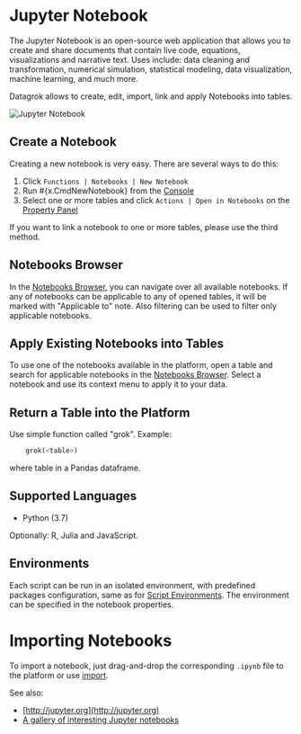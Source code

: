 <!-- TITLE: Jupyter Notebook -->
<!-- SUBTITLE: -->

# Jupyter Notebook

The Jupyter Notebook is an open-source web application that allows you to create and 
share documents that contain live code, equations, visualizations and narrative text. 
Uses include: data cleaning and transformation, numerical simulation, statistical modeling, 
data visualization, machine learning, and much more.

Datagrok allows to create, edit, import, link and apply Notebooks into tables.

![Jupyter Notebook](../uploads/gifs/jupyter-notebooks.gif "Jupyter Notebook")

## Create a Notebook

Creating a new notebook is very easy. There are several ways to do this:

  1. Click `Functions | Notebooks | New Notebook`
  2. Run #{x.CmdNewNotebook} from the [Console](https://datagrok.ai/help/overview/console)
  3. Select one or more tables and click `Actions | Open in Notebooks` on the [Property Panel](../overview/property-panel.md)

If you want to link a notebook to one or more tables, please use the third method.

## Notebooks Browser

In the [Notebooks Browser](https://public.datagrok.ai/notebooks), you can navigate over all 
available notebooks. If any of notebooks can be applicable to any of opened tables, it will be marked with 
"Applicable to" note. Also filtering can be used to filter only applicable notebooks.

## Apply Existing Notebooks into Tables

To use one of the notebooks available in the platform, open a table and search for applicable notebooks in the [Notebooks Browser](https://public.datagrok.ai/notebooks). Select a notebook and use its context menu to apply it to your data.

## Return a Table into the Platform

Use simple function called "grok". 
Example:
```python
    grok(<table>)
```
where table in a Pandas dataframe.
  
## Supported Languages

* Python (3.7)

Optionally: R, Julia and JavaScript.

## Environments

Each script can be run in an isolated environment, with predefined packages configuration, same as for 
[Script Environments](scripting.md#Environments). The environment can be specified in the notebook properties. 

# Importing Notebooks

To import a notebook, just drag-and-drop the corresponding `.ipynb` file to the platform or use 
[import](../access/importing-data.md).

See also:

  * [http://jupyter.org](http://jupyter.org)
  * [A gallery of interesting Jupyter notebooks](https://github.com/jupyter/jupyter/wiki/A-gallery-of-interesting-Jupyter-Notebooks#statistics-machine-learning-and-data-science)
